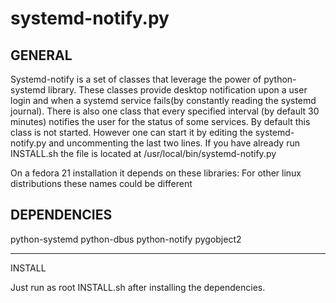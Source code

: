 # systemd-notify.py
GENERAL
-------------------
Systemd-notify is a set of classes that leverage the power of python-systemd library.
These classes provide desktop notification upon a user login and when a systemd service fails(by constantly reading the systemd journal).
There is also one class that every specified interval (by default 30 minutes) notifies the user for the status of some services.
By default this class is not started. However one can start it by editing the systemd-notify.py and uncommenting the last two lines.
If you have already run INSTALL.sh the file is located at /usr/local/bin/systemd-notify.py

On a fedora 21 installation it depends on these libraries:
For other linux distributions these names could be different

DEPENDENCIES
--------------------
python-systemd
python-dbus
python-notify
pygobject2

-------------------------------

INSTALL

Just run as root INSTALL.sh after installing the dependencies.
